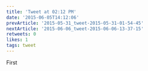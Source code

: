 ```yaml
---
title: 'Tweet at 02:12 PM'
date: '2015-06-05T14:12:06'
prevArticle: '2015-05-31_tweet-2015-05-31-01-54-45'
nextArticle: '2015-06-06_tweet-2015-06-06-13-37-15'
retweets: 0
likes: 1
tags: tweet
---
```

First